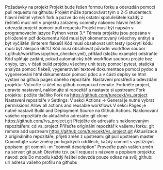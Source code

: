 Požadavky na projekt
Projekt bude řešen formou forku a odevzdán pomocí pull requestu na githubu
Projekt může zpracovávat tým o 2-5 studentech:
hlavní řešitel vytvoří fork a pozve do něj ostatní spoluřešitele
každý z řešitelů musí mít v projektu zařazeny commity
nakonec hlavní řešitel odevzdá projekt pomocí pull requestu
Projekt musí být napsán v programovacím jazyce Python verze 3.*
Témata projektu jsou popsána v přiloženém pdf dokumentu
Kód musí být okomentovaný (všechny entity) a být vyčištěn (linterem flake8)
Kód musí obsahovat unit testy (pokrytí kódu musí být alespoň 66%)
Kód musí obsahovat původní workflow soubor (.github/workflows/python_checker.yml), příklad (složku example) odstraňte
Kód splňuje zadání, pokud automatický běh workflow souboru projde bez chyby, tzn. v části build projdou všechny unit testy pomocí pytest, statická analýza pomocí flake8, vygenerování textové dokumentace pomocí pydoc a vygenerování html dokumentace pomocí pdoc a v části deploy se html vystaví na github pages daného repozitáře.
Nastavení prostředí a odevzdání projektu:
Vytvořte si účet na github.compokud nemáte.
Forkněte project, upravte nastavení, naklonujte si repozitář a nastavte si upstream:
Fork projektu:
    požijte tlačítko Fork na https://github.com/turecekt/vs_project
Nastavení repozitáře v Settings:
V sekci Actions -> General je nutné vybrat permissions Allow all actions and reusable workflows
V sekci Pages je nutné nastavit Build and Deployment Source na Github Actions.
Naklonování vašeho repozitáře do aktuálního adresáře:
    git clone https://github.com/<your-username>/vs_project.git
Přejděte do adresáře s naklonovaným repozitářem:
    cd vs_project
Přiřaďte originální repozitář k vašemu forku:
    git remote add upstream https://github.com/turecekt/vs_project.git
Aktualizace z originálního repozitáře, přijetí změn z upstream:
    git pull upstream master
Commitujte vaše změny po logických oddílech, každý commit s výstižným popisem:
    git commit -m "commit description"
Proveďte push vašich změn na server:
    git push
Otevřete tzv. pull request s názvem a popisem projektu:
    návod: zde
Do moodlu každý řešitel odevzdá pouze odkaz na svůj github:
    url adresu vašeho profilu na githubu

